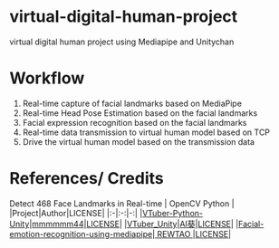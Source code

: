 # virtual-digital-human-project
virtual digital human project using Mediapipe and Unitychan
# Workflow
1. Real-time capture of facial landmarks  based on MediaPipe
2. Real-time Head Pose Estimation based on the facial landmarks
3. Facial expression recognition based on the facial landmarks
4. Real-time data transmission to virtual human model based on TCP 
5. Drive the virtual human model based on the transmission data

# References/ Credits

Detect 468 Face Landmarks in Real-time | OpenCV Python | 
|Project|Author|LICENSE|
|:-|:-:|-:|
|[VTuber-Python-Unity](https://github.com/mmmmmm44/VTuber-Python-Unity)|[mmmmmm44](https://github.com/mmmmmm44)|[LICENSE](https://github.com/mmmmmm44/VTuber-Python-Unity/blob/main/LICENSE)|
|[VTuber_Unity](https://github.com/kwea123/VTuber_Unity)|[AI葵](https://github.com/kwea123)|[LICENSE](https://github.com/kwea123/VTuber_Unity/blob/master/LICENSE)|
|[Facial-emotion-recognition-using-mediapipe](https://github.com/REWTAO/Facial-emotion-recognition-using-mediapipe)|[ REWTAO ](https://github.com/REWTAO)|[LICENSE](https://github.com/REWTAO/Facial-emotion-recognition-using-mediapipe/blob/main/LICENSE)|
 
 
 
